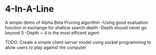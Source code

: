 4-In-A-Line
===========

A simple demo of Alpha Beta Pruning algorithm
-Using good evaluation function in exchange for shallow search depth
-Depth should never go beyond 5
-Depth = 4 is the most efficent agent

TODO:
Create a simple client-server model using socket programming to allow users to play against the computer
